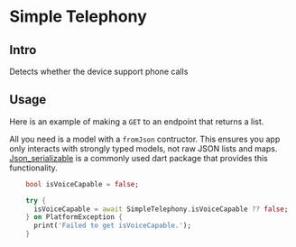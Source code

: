 # Simple Telephony

## Intro
Detects whether the device support phone calls


## Usage
Here is an example of making a `GET` to an endpoint that returns a list.

All you need is a model with a `fromJson` contructor. This ensures you app only interacts with strongly typed models, not raw JSON lists and maps. [Json_serializable](https://pub.dev/packages/json_serializable) is a commonly used dart package that provides this functionality.
```dart
    bool isVoiceCapable = false;

    try {
      isVoiceCapable = await SimpleTelephony.isVoiceCapable ?? false;
    } on PlatformException {
      print('Failed to get isVoiceCapable.');
    }
```
